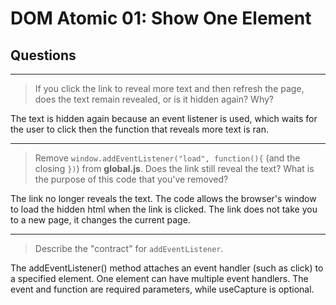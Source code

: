 # DOM Atomic 01: Show One Element

## Questions

---

> If you click the link to reveal more text and then refresh the page, does the text remain revealed, or is it hidden again? Why?

The text is hidden again because an event listener is used, which waits for the user to click then the function that reveals more text is ran. 

---

> Remove `window.addEventListener("load", function(){` (and the closing `})`) from **global.js**. Does the link still reveal the text? What is the purpose of this code that you've removed?

The link no longer reveals the text. The code allows the browser's window to load the hidden html when the link is clicked. The link does not take you to a new page, it changes the current page.

---

> Describe the "contract" for `addEventListener`.

The addEventListener() method attaches an event handler (such as click) to a specified element. One element can have multiple event handlers. The event and function are required parameters, while useCapture is optional.